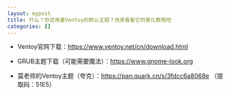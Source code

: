 ```yaml
---
layout: mypost
title: 什么？你还用着Ventoy的默认主题？快来看看它的美化教程吧
categories: []
---
```


- Ventoy官网下载：<https://www.ventoy.net/cn/download.html>

- GRUB主题下载（可能需要魔法）：<https://www.gnome-look.org>

- 莫老师的Ventoy主题（夸克）：<https://pan.quark.cn/s/3fdcc6a8068e> （提取码：51E5）